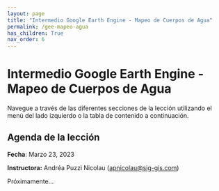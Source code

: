 ```yaml
---
layout: page
title: "Intermedio Google Earth Engine - Mapeo de Cuerpos de Agua"
permalink: /gee-mapeo-agua
has_children: True
nav_order: 6
---
```


# Intermedio Google Earth Engine - Mapeo de Cuerpos de Agua

Navegue a través de las diferentes secciones de la lección utilizando el menú del lado izquierdo o la tabla de contenido a continuación.

## Agenda de la lección

**Fecha**: Marzo 23, 2023

**Instructora:** Andréa Puzzi Nicolau ([apnicolau@sig-gis.com](apnicolau@sig-gis.com))

Próximamente...